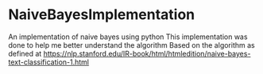 # NaiveBayesImplementation
An implementation of naive bayes using python
This implementation was done to help me better understand the algorithm
Based on the algorithm as defined at https://nlp.stanford.edu/IR-book/html/htmledition/naive-bayes-text-classification-1.html
